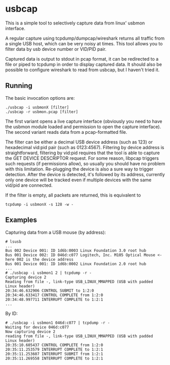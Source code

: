 # usbcap

This is a simple tool to selectively capture data from linux' usbmon interface.

A regular capture using tcpdump/dumpcap/wireshark returns all traffic from
a single USB host, which can be very noisy at times. This tool allows you to
filter data by usb device number or VID/PID pair. 

Captured data is output to stdout in pcap format, it can be redirected to a
file or piped to tcpdump in order to display captured data. It should also
be possible to configure wireshark to read from usbcap, but I haven't tried it.

## Running

The basic invocation options are:

	./usbcap -i usbmonX [filter]
	./usbcap -r usbmon.pcap [filter]

The first variant opens a live capture interface (obviously you need to have
the usbmon module loaded and permission to open the capture interface).
The second variant reads data from a pcap-formatted file.

The filter can be either a decimal USB device address (such as 123) or
hexadecimal vid:pid pair (such as 0123:4567). Filtering by device address is
straightforward, filtering by vid:pid requires that the tool is able to capture
the GET DEVICE DESCRIPTOR request. For some reason, libpcap triggers such
requests (if permissions allow), so usually you should have no problem with
this limitation. Re-plugging the device is also a sure way to trigger
detection. After the device is detected, it's followed by its address,
currently only one device will be tracked even if multiple devices with the
same vid/pid are connected.

If the filter is empty, all packets are returned, this is equivalent to
	
	tcpdump -i usbmonX -s 128 -w -

## Examples

Capturing data from a USB mouse (by address):

	# lsusb
	...
	Bus 002 Device 001: ID 1d6b:0003 Linux Foundation 3.0 root hub
	Bus 001 Device 002: ID 046d:c077 Logitech, Inc. M105 Optical Mouse <- here 002 is the device address
	Bus 001 Device 001: ID 1d6b:0002 Linux Foundation 2.0 root hub
	...
	# ./usbcap -i usbmon1 2 | tcpdump -r -
	Capturing device 2
	Reading from file -, link-type USB_LINUX_MMAPPED (USB with padded Linux header)
	20:34:46.632906 CONTROL SUBMIT to 1:2:0
	20:34:46.633417 CONTROL COMPLETE from 1:2:0
	20:34:48.997711 INTERRUPT COMPLETE to 1:2:1
	...


By ID:

	# ./usbcap -i usbmon1 046d:c077 | tcpdump -r -
	Waiting for device 046d:c077
	Now capturing device 2
	reading from file -, link-type USB_LINUX_MMAPPED (USB with padded Linux header)
	20:35:10.605437 CONTROL COMPLETE from 1:2:0
	20:35:11.253579 INTERRUPT COMPLETE to 1:2:1
	20:35:11.253607 INTERRUPT SUBMIT from 1:2:1
	20:35:11.269558 INTERRUPT COMPLETE to 1:2:1

